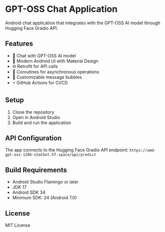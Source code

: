 # GPT-OSS Chat Application

Android chat application that integrates with the GPT-OSS AI model through Hugging Face Gradio API.

## Features

- 🤖 Chat with GPT-OSS AI model
- 📱 Modern Android UI with Material Design
- 🌐 Retrofit for API calls
- 🔄 Coroutines for asynchronous operations
- 🎨 Customizable message bubbles
- ⚡ GitHub Actions for CI/CD

## Setup

1. Clone the repository
2. Open in Android Studio
3. Build and run the application

## API Configuration

The app connects to the Hugging Face Gradio API endpoint:
`https://amd-gpt-oss-120b-chatbot.hf.space/api/predict`

## Build Requirements

- Android Studio Flamingo or later
- JDK 17
- Android SDK 34
- Minimum SDK: 24 (Android 7.0)

## License

MIT License
